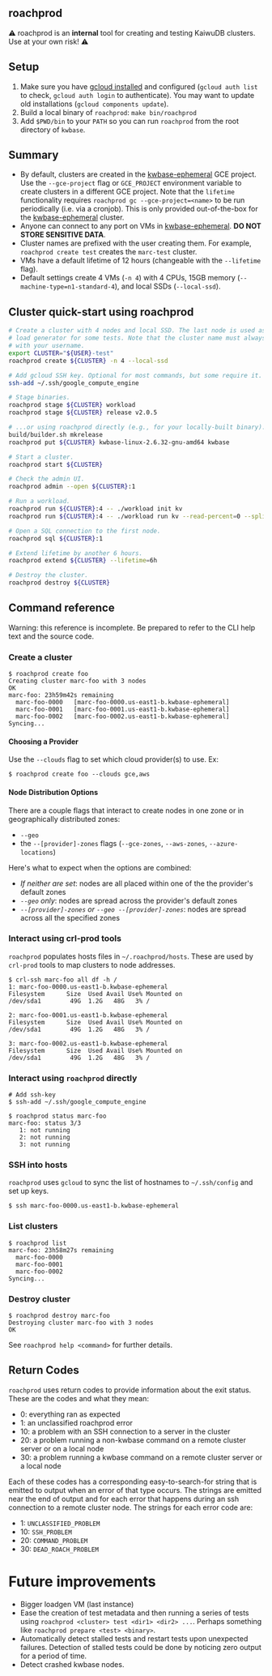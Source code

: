 ## roachprod

⚠️ roachprod is an **internal** tool for creating and testing
KaiwuDB clusters. Use at your own risk! ⚠️

## Setup

1. Make sure you have [gcloud installed] and configured (`gcloud auth list` to
   check, `gcloud auth login` to authenticate). You may want to update old
   installations (`gcloud components update`).
2. Build a local binary of `roachprod`: `make bin/roachprod`
3. Add `$PWD/bin` to your `PATH` so you can run `roachprod` from the root directory of `kwbase`.

## Summary

* By default, clusters are created in the [kwbase-ephemeral] GCE
  project. Use the `--gce-project` flag or `GCE_PROJECT` environment
  variable to create clusters in a different GCE project. Note that
  the `lifetime` functionality requires `roachprod gc --gce-project=<name>` to be run periodically (i.e. via a
  cronjob). This is only provided out-of-the-box for the
  [kwbase-ephemeral] cluster.
* Anyone can connect to any port on VMs in [kwbase-ephemeral].
  **DO NOT STORE SENSITIVE DATA**.
* Cluster names are prefixed with the user creating them. For example,
  `roachprod create test` creates the `marc-test` cluster.
* VMs have a default lifetime of 12 hours (changeable with the
  `--lifetime` flag).
* Default settings create 4 VMs (`-n 4`) with 4 CPUs, 15GB memory
  (`--machine-type=n1-standard-4`), and local SSDs (`--local-ssd`).

## Cluster quick-start using roachprod

```bash
# Create a cluster with 4 nodes and local SSD. The last node is used as a
# load generator for some tests. Note that the cluster name must always begin
# with your username.
export CLUSTER="${USER}-test"
roachprod create ${CLUSTER} -n 4 --local-ssd

# Add gcloud SSH key. Optional for most commands, but some require it.
ssh-add ~/.ssh/google_compute_engine

# Stage binaries.
roachprod stage ${CLUSTER} workload
roachprod stage ${CLUSTER} release v2.0.5

# ...or using roachprod directly (e.g., for your locally-built binary).
build/builder.sh mkrelease
roachprod put ${CLUSTER} kwbase-linux-2.6.32-gnu-amd64 kwbase

# Start a cluster.
roachprod start ${CLUSTER}

# Check the admin UI.
roachprod admin --open ${CLUSTER}:1

# Run a workload.
roachprod run ${CLUSTER}:4 -- ./workload init kv
roachprod run ${CLUSTER}:4 -- ./workload run kv --read-percent=0 --splits=1000 --concurrency=384 --duration=5m

# Open a SQL connection to the first node.
roachprod sql ${CLUSTER}:1

# Extend lifetime by another 6 hours.
roachprod extend ${CLUSTER} --lifetime=6h

# Destroy the cluster.
roachprod destroy ${CLUSTER}
```

## Command reference

Warning: this reference is incomplete. Be prepared to refer to the CLI help text
and the source code.

### Create a cluster

```
$ roachprod create foo
Creating cluster marc-foo with 3 nodes
OK
marc-foo: 23h59m42s remaining
  marc-foo-0000   [marc-foo-0000.us-east1-b.kwbase-ephemeral]
  marc-foo-0001   [marc-foo-0001.us-east1-b.kwbase-ephemeral]
  marc-foo-0002   [marc-foo-0002.us-east1-b.kwbase-ephemeral]
Syncing...
```

#### Choosing a Provider

Use the `--clouds` flag to set which cloud provider(s) to use. Ex:

```
$ roachprod create foo --clouds gce,aws
```

#### Node Distribution Options

There are a couple flags that interact to create nodes in one zone or in
geographically distributed zones:

- `--geo`
- the `--[provider]-zones` flags (`--gce-zones`, `--aws-zones`, `--azure-locations`)

Here's what to expect when the options are combined:

- _If neither are set_: nodes are all placed within one of the the provider's default zones
- _`--geo` only_: nodes are spread across the provider's default zones
- _`--[provider]-zones` or `--geo --[provider]-zones`_: nodes are spread across
  all the specified zones

### Interact using crl-prod tools

`roachprod` populates hosts files in `~/.roachprod/hosts`. These are used by
`crl-prod` tools to map clusters to node addresses.

```
$ crl-ssh marc-foo all df -h /
1: marc-foo-0000.us-east1-b.kwbase-ephemeral
Filesystem      Size  Used Avail Use% Mounted on
/dev/sda1        49G  1.2G   48G   3% /

2: marc-foo-0001.us-east1-b.kwbase-ephemeral
Filesystem      Size  Used Avail Use% Mounted on
/dev/sda1        49G  1.2G   48G   3% /

3: marc-foo-0002.us-east1-b.kwbase-ephemeral
Filesystem      Size  Used Avail Use% Mounted on
/dev/sda1        49G  1.2G   48G   3% /
```

### Interact using `roachprod` directly

```
# Add ssh-key
$ ssh-add ~/.ssh/google_compute_engine

$ roachprod status marc-foo
marc-foo: status 3/3
   1: not running
   2: not running
   3: not running
```

### SSH into hosts

`roachprod` uses `gcloud` to sync the list of hostnames to `~/.ssh/config` and
set up keys.

```
$ ssh marc-foo-0000.us-east1-b.kwbase-ephemeral
```

### List clusters

```
$ roachprod list
marc-foo: 23h58m27s remaining
  marc-foo-0000
  marc-foo-0001
  marc-foo-0002
Syncing...
```

### Destroy cluster

```
$ roachprod destroy marc-foo
Destroying cluster marc-foo with 3 nodes
OK
```

See `roachprod help <command>` for further details.

## Return Codes

`roachprod` uses return codes to provide information about the exit status.
These are the codes and what they mean:

- 0: everything ran as expected
- 1: an unclassified roachprod error
- 10: a problem with an SSH connection to a server in the cluster
- 20: a problem running a non-kwbase command on a remote cluster server or on a local node
- 30: a problem running a kwbase command on a remote cluster server or a local node

Each of these codes has a corresponding easy-to-search-for string that is
emitted to output when an error of that type occurs. The strings are emitted
near the end of output and for each error that happens during an ssh
connection to a remote cluster node. The strings for each error code are:

- 1:  `UNCLASSIFIED_PROBLEM`
- 10: `SSH_PROBLEM`
- 20: `COMMAND_PROBLEM`
- 30: `DEAD_ROACH_PROBLEM`

# Future improvements

* Bigger loadgen VM (last instance)
* Ease the creation of test metadata and then running a series of tests
  using `roachprod <cluster> test <dir1> <dir2> ...`. Perhaps something like
  `roachprod prepare <test> <binary>`.
* Automatically detect stalled tests and restart tests upon unexpected
  failures. Detection of stalled tests could be done by noticing zero output
  for a period of time.
* Detect crashed kwbase nodes.

[kwbase-ephemeral]: https://console.cloud.google.com/home/dashboard?project=kwbase-ephemeral
[gcloud installed]: https://cloud.google.com/sdk/downloads

